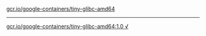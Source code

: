 [gcr.io/google-containers/tiny-glibc-amd64](https://hub.docker.com/r/anjia0532/google-containers.tiny-glibc-amd64/tags/) 

----
[gcr.io/google-containers/tiny-glibc-amd64:1.0 √](https://hub.docker.com/r/anjia0532/google-containers.tiny-glibc-amd64/tags/)

